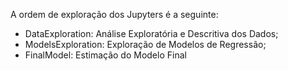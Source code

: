 A ordem de exploração dos Jupyters é a seguinte:
- DataExploration: Análise Exploratória e Descritiva dos Dados;
- ModelsExploration: Exploração de Modelos de Regressão;
- FinalModel: Estimação do Modelo Final

